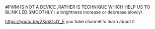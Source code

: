 #PWM 
IS NOT A DEVICE ,RATHER IS TECHNIQUE WHICH HELP US TO BLINK LED SMOOTHLY 
i.e brightness increase or decrease slowly\

https://youtu.be/2XjqS1clY_E
you tube channel to learn about it
